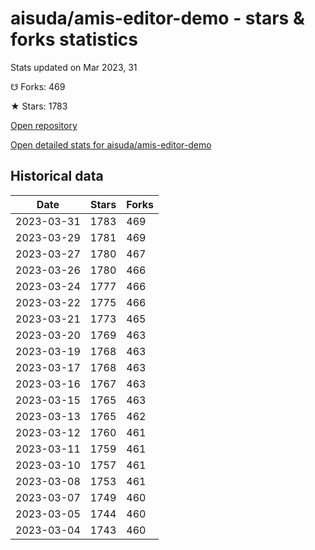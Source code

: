 # aisuda/amis-editor-demo - stars & forks statistics

Stats updated on Mar 2023, 31

☋ Forks: 469

★ Stars: 1783

[Open repository](https://github.com/aisuda/amis-editor-demo)

[Open detailed stats for aisuda/amis-editor-demo](https://reviewgithub.com/rep/aisuda/amis-editor-demo)

## Historical data
| Date | Stars | Forks |
|------|-------|-------|
| 2023-03-31 | 1783 | 469 | 
| 2023-03-29 | 1781 | 469 | 
| 2023-03-27 | 1780 | 467 | 
| 2023-03-26 | 1780 | 466 | 
| 2023-03-24 | 1777 | 466 | 
| 2023-03-22 | 1775 | 466 | 
| 2023-03-21 | 1773 | 465 | 
| 2023-03-20 | 1769 | 463 | 
| 2023-03-19 | 1768 | 463 | 
| 2023-03-17 | 1768 | 463 | 
| 2023-03-16 | 1767 | 463 | 
| 2023-03-15 | 1765 | 463 | 
| 2023-03-13 | 1765 | 462 | 
| 2023-03-12 | 1760 | 461 | 
| 2023-03-11 | 1759 | 461 | 
| 2023-03-10 | 1757 | 461 | 
| 2023-03-08 | 1753 | 461 | 
| 2023-03-07 | 1749 | 460 | 
| 2023-03-05 | 1744 | 460 | 
| 2023-03-04 | 1743 | 460 | 

